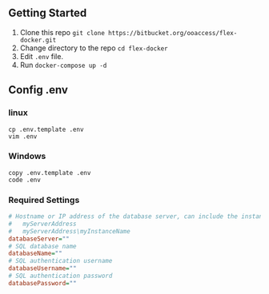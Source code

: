 

## Getting Started

1. Clone this repo `git clone https://bitbucket.org/ooaccess/flex-docker.git`
2. Change directory to the repo `cd flex-docker`
3. Edit `.env` file.
4. Run `docker-compose up -d`

## Config .env

### linux
```shell
cp .env.template .env
vim .env
```

### Windows
```shell
copy .env.template .env
code .env
```

### Required Settings

```ini
# Hostname or IP address of the database server, can include the instance name as well.
#   myServerAddress
#   myServerAddress\myInstanceName
databaseServer=""
# SQL database name 
databaseName=""
# SQL authentication username
databaseUsername=""
# SQL authentication password
databasePassword=""
```